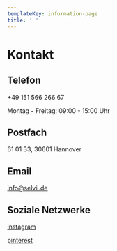 ```yaml
---
templateKey: information-page
title: ' '
---
```

# Kontakt





## Telefon

+49 151 566 266 67

Montag - Freitag: 09:00 - 15:00 Uhr





## Postfach

61 01 33, 30601 Hannover





## Email

info@selvii.de





## Soziale Netzwerke

[instagram](https://www.instagram.com/selvii/)

[pinterest](https://www.pinterest.de/cd815bc591e728ea8ef3d6be17ae77/?eq=selvii%20wom&etslf=3710)
